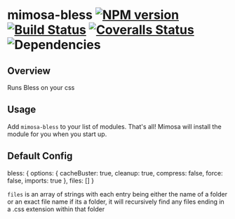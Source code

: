 mimosa-bless [![NPM version][npm-image]][npm-url] [![Build Status][travis-image]][travis-url] [![Coveralls Status][coveralls-image]][coveralls-url] ![Dependencies][dependencies-image]
===========
## Overview

Runs Bless on your css

## Usage

Add `mimosa-bless` to your list of modules.  That's all!  Mimosa will install the module for you when you start up.

## Default Config

  bless: {
    options: {
      cacheBuster: true,
      cleanup: true,
      compress: false,
      force: false,
      imports: true
    },
    files: []
  }

`files` is an array of strings with each entry being either the name of a folder or an exact file name
if its a folder, it will recursively find any files ending in a .css extension within that folder

[npm-url]: https://npmjs.org/package/mimosa-bless
[npm-image]: http://img.shields.io/npm/v/mimosa-bless.svg

[travis-url]: https://travis-ci.org/DarthFubuMVC/mimosa-bless
[travis-image]: https://travis-ci.org/DarthFubuMVC/mimosa-bless.svg?branch=master

[coveralls-url]: https://coveralls.io/r/DarthFubuMVC/mimosa-bless
[coveralls-image]: https://img.shields.io/coveralls/DarthFubuMVC/mimosa-bless.svg?branch=master

[dependencies-image]: https://david-dm.org/DarthFubuMVC/mimosa-bless.png

